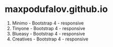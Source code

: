 # maxpodufalov.github.io

1. Minimo - Bootstrap 4 - responsive
2. Tinyone - Bootstrap 4 - responsive
3. Blueasy - Bootstrap 4 - responsive 
4. Creatives - Bootstrap 4 - responsive
